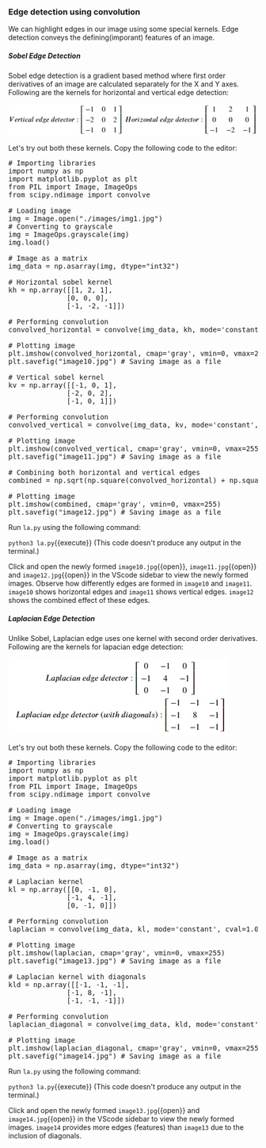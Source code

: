 ### Edge detection using convolution
We can highlight edges in our image using some special kernels. Edge detection conveys the defining(imporant) features of an image. 

##### Sobel Edge Detection
Sobel edge detection is a gradient based method where first order derivatives of an image are calculated separately for the X and Y axes. Following are the kernels for horizontal and vertical edge detection:

![img7](./assets/img7.jpg)

Let's try out both these kernels. Copy the following code to the editor:

<pre class="file" data-filename="la.py" data-target="replace">
# Importing libraries
import numpy as np
import matplotlib.pyplot as plt
from PIL import Image, ImageOps
from scipy.ndimage import convolve

# Loading image
img = Image.open("./images/img1.jpg")
# Converting to grayscale
img = ImageOps.grayscale(img) 
img.load()

# Image as a matrix
img_data = np.asarray(img, dtype="int32")

# Horizontal sobel kernel
kh = np.array([[1, 2, 1],
              [0, 0, 0],
              [-1, -2, -1]])

# Performing convolution
convolved_horizontal = convolve(img_data, kh, mode='constant', cval=1.0) 

# Plotting image 
plt.imshow(convolved_horizontal, cmap='gray', vmin=0, vmax=255)
plt.savefig("image10.jpg") # Saving image as a file

# Vertical sobel kernel
kv = np.array([[-1, 0, 1],
              [-2, 0, 2],
              [-1, 0, 1]])

# Performing convolution
convolved_vertical = convolve(img_data, kv, mode='constant', cval=1.0) 

# Plotting image 
plt.imshow(convolved_vertical, cmap='gray', vmin=0, vmax=255)
plt.savefig("image11.jpg") # Saving image as a file

# Combining both horizontal and vertical edges
combined = np.sqrt(np.square(convolved_horizontal) + np.square(convolved_vertical))

# Plotting image 
plt.imshow(combined, cmap='gray', vmin=0, vmax=255)
plt.savefig("image12.jpg") # Saving image as a file
</pre>

Run `la.py` using the following command:

`python3 la.py`{{execute}} (This code doesn't produce any output in the terminal.)

Click and open the newly formed `image10.jpg`{{open}}, `image11.jpg`{{open}} and `image12.jpg`{{open}} in the VScode sidebar to view the newly formed images. Observe how differently edges are formed in `image10` and `image11`. `image10` shows horizontal edges and `image11` shows vertical edges. `image12` shows the combined effect of these edges.

##### Laplacian Edge Detection
Unlike Sobel, Laplacian edge uses one kernel with second order derivatives. Following are the kernels for lapacian edge detection:

![img8](./assets/img8.jpg)

Let's try out both these kernels. Copy the following code to the editor:

<pre class="file" data-filename="la.py" data-target="replace">
# Importing libraries
import numpy as np
import matplotlib.pyplot as plt
from PIL import Image, ImageOps
from scipy.ndimage import convolve

# Loading image
img = Image.open("./images/img1.jpg")
# Converting to grayscale
img = ImageOps.grayscale(img) 
img.load()

# Image as a matrix
img_data = np.asarray(img, dtype="int32")

# Laplacian kernel
kl = np.array([[0, -1, 0],
              [-1, 4, -1],
              [0, -1, 0]])

# Performing convolution
laplacian = convolve(img_data, kl, mode='constant', cval=1.0) 

# Plotting image 
plt.imshow(laplacian, cmap='gray', vmin=0, vmax=255)
plt.savefig("image13.jpg") # Saving image as a file

# Laplacian kernel with diagonals
kld = np.array([[-1, -1, -1],
              [-1, 8, -1],
              [-1, -1, -1]])

# Performing convolution
laplacian_diagonal = convolve(img_data, kld, mode='constant', cval=1.0) 

# Plotting image 
plt.imshow(laplacian_diagonal, cmap='gray', vmin=0, vmax=255)
plt.savefig("image14.jpg") # Saving image as a file
</pre>

Run `la.py` using the following command:

`python3 la.py`{{execute}} (This code doesn't produce any output in the terminal.)

Click and open the newly formed `image13.jpg`{{open}} and `image14.jpg`{{open}} in the VScode sidebar to view the newly formed images. `image14` provides more edges (features) than `image13` due to the inclusion of diagonals.